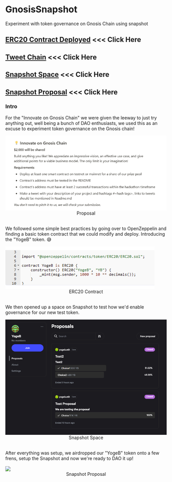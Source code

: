 # GnosisSnapshot
Experiment with token governance on Gnosis Chain using snapshot

## [ERC20 Contract Deployed](https://gnosisscan.io/token/0xb59e7c11742f111a2f3690b63eebc6f5a493422c) <<< Click Here

## [Tweet Chain](https://twitter.com/OmniAnalytics/status/1713802214932639835) <<< Click Here

## [Snapshot Space](https://snapshot.org/#/yogeb.eth) <<< Click Here

## [Snapshot Proposal](https://snapshot.org/#/yogeb.eth/proposal/0x3afacc670e0d7dcf676371e16e7b884946d1d2eefa3cee074c924d716e3fb1c9) <<< Click Here


### Intro

For the "Innovate on Gnosis Chain" we were given the leeway to just try anything out, well being a bunch of DAO enthusiasts, we used this as an excuse to experiment token governance on the Gnosis chain!

<img src="www/p1.png" align="center"/>
<div align="center">Proposal</div>
<br>

We followed some simple best practices by going over to OpenZeppelin and finding a basic token contract that we could modify and deploy. Introducing the "YogeB" token. 😅

<img src="www/p2.png" align="center"/>
<div align="center">ERC20 Contract</div>
<br>

We then opened up a space on Snapshot to test how we'd enable governance for our new test token.

<img src="www/p3.png" align="center"/>
<div align="center">Snapshot Space</div>
<br>

After everything was setup, we airdropped our "YogeB" token onto a few frens, setup the Snapshot and now we're ready to DAO it up!

<img src="www/p4.png" align="center"/>
<div align="center">Snapshot Proposal</div>
<br>
